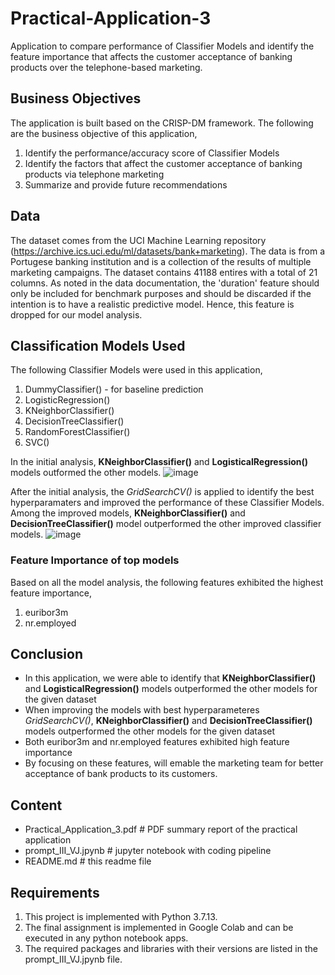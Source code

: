 # Practical-Application-3
Application to compare performance of Classifier Models and identify the feature importance that affects the customer acceptance of banking products over the telephone-based marketing.

## Business Objectives
The application is built based on the CRISP-DM framework. The following are the business objective of this application,
1. Identify the performance/accuracy score of Classifier Models
2. Identify the factors that affect the customer acceptance of banking products via telephone marketing
3. Summarize and provide future recommendations

## Data
The dataset comes from the UCI Machine Learning repository (https://archive.ics.uci.edu/ml/datasets/bank+marketing). The data is from a Portugese banking institution and is a collection of the results of multiple marketing campaigns. The dataset contains 41188 entires with a total of 21 columns.
As noted in the data documentation, the 'duration' feature should only be included for benchmark purposes and should be discarded if the intention is to have a realistic predictive model. Hence, this feature is dropped for our model analysis.

## Classification Models Used
The following Classifier Models were used in this application,
1. DummyClassifier() - for baseline prediction
2. LogisticRegression()
3. KNeighborClassifier()
4. DecisionTreeClassifier()
5. RandomForestClassifier()
6. SVC()

In the initial analysis, **KNeighborClassifier()** and **LogisticalRegression()** models outformed the other models.
![image](https://user-images.githubusercontent.com/102641103/179647533-4e8f34a2-98b4-4631-ab8b-d4aa14cc962f.png)

After the initial analysis, the *GridSearchCV()* is applied to identify the best hyperparamaters and improved the performance of these Classifier Models. Among the improved models, **KNeighborClassifier()** and **DecisionTreeClassifier()** model outperformed the other improved classifier models.
![image](https://user-images.githubusercontent.com/102641103/179651030-bed9f6d5-4331-4a0c-bcb5-4af419875d49.png)

### Feature Importance of top models
Based on all the model analysis, the following features exhibited the highest feature importance,
1. euribor3m
2. nr.employed

## Conclusion
* In this application, we were able to identify that **KNeighborClassifier()** and **LogisticalRegression()** models outperformed the other models for the given dataset
* When improving the models with best hyperparameteres *GridSearchCV()*, **KNeighborClassifier()** and **DecisionTreeClassifier()** models outperformed the other models for the given dataset
* Both euribor3m and nr.employed features exhibited high feature importance
* By focusing on these features, will emable the marketing team for better acceptance of bank products to its customers.

## Content
* Practical_Application_3.pdf          # PDF summary report of the practical application
* prompt_III_VJ.jpynb                  # jupyter notebook with coding pipeline
* README.md                            # this readme file

## Requirements
1. This project is implemented with Python 3.7.13.
2. The final assignment is implemented in Google Colab and can be executed in any python notebook apps.
3. The required packages and libraries with their versions are listed in the prompt_III_VJ.jpynb file.
